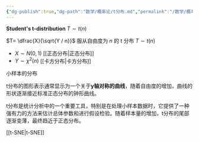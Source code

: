 ```yaml
---
{"dg-publish":true,"dg-path":"数学/概率论/t分布.md","permalink":"/数学/概率论/t分布/","dgPassFrontmatter":true,"noteIcon":"","created":"2024-05-31T14:16:14.478+08:00","updated":"2024-09-03T12:51:57.546+08:00"}
---
```


**Student's t-distribution**
$T\sim t(n)$

$T= \dfrac{X}{\sqrt{Y / n}}$   服从自由度为 $n$ 的 t 分布 $T\sim t(n)$
-  $X\sim N(0,1)$   [[正态分布\|正态分布]]
-  $Y\sim \chi^{2}(n)$     [[卡方分布\|卡方分布]]

小样本的分布

t分布的图形表示通常显示为一个关于**y轴对称的曲线**，随着自由度的增加，曲线的形状逐渐接近标准正态分布的钟形曲线。

t分布是统计分析中的一个重要工具，特别是在处理小样本数据时，它提供了一种强有力的方法来估计总体参数和进行假设检验。随着样本量的增加，t分布的尾部逐渐变薄，最终趋近于正态分布。


[[t-SNE\|t-SNE]]

